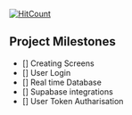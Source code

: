   [![HitCount](https://hits.dwyl.com/real-tea/TIL.svg?style=flat)](http://hits.dwyl.com/real-tea/HabitTracker-Mobile)



  ## Project Milestones

  - [] Creating Screens
  - [] User Login
  - [] Real time Database 
  - [] Supabase integrations
  - [] User Token Autharisation 